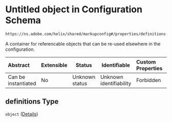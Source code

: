 # Untitled object in Configuration Schema

```txt
https://ns.adobe.com/helix/shared/markupconfig#/properties/definitions
```

A container for referencable objects that can be re-used elsewhere in the configuration.


| Abstract            | Extensible | Status         | Identifiable            | Custom Properties | Additional Properties | Access Restrictions | Defined In                                                                    |
| :------------------ | ---------- | -------------- | ----------------------- | :---------------- | --------------------- | ------------------- | ----------------------------------------------------------------------------- |
| Can be instantiated | No         | Unknown status | Unknown identifiability | Forbidden         | Allowed               | none                | [markupconfig.schema.json\*](markupconfig.schema.json "open original schema") |

## definitions Type

`object` ([Details](markupconfig-properties-definitions.md))
